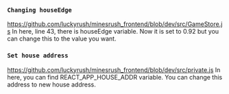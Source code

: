 ### `Changing houseEdge`
https://github.com/luckyrush/minesrush_frontend/blob/dev/src/GameStore.js
In here, line 43, there is houseEdge variable.
Now it is set to 0.92 but you can change this to the value you want.

### `Set house address`
https://github.com/luckyrush/minesrush_frontend/blob/dev/src/private.js
In here, you can find REACT_APP_HOUSE_ADDR variable.
You can change this address to new house address.
